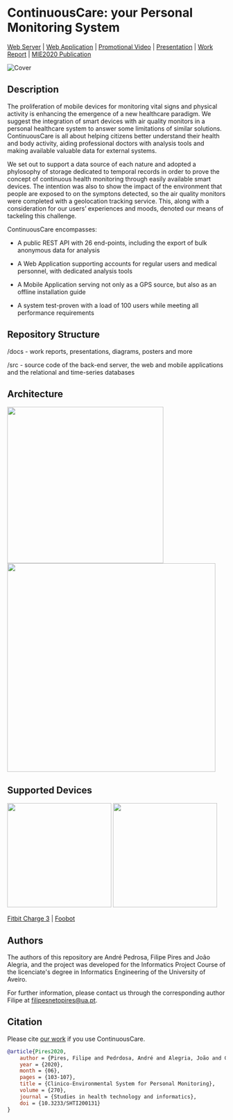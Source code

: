 # ContinuousCare: your Personal Monitoring System

[Web Server](https://github.com/FilipePires98/ContinuousCare/tree/main/src/Server) | [Web Application](https://github.com/FilipePires98/ContinuousCare/tree/main/src/Client) | [Promotional Video](https://github.com/FilipePires98/ContinuousCare/blob/main/PromotionalVideo.mp4) | [Presentation](https://github.com/FilipePires98/ContinuousCare/blob/main/docs/presentations/Final_Presentation.pdf) | [Work Report](https://github.com/FilipePires98/ContinuousCare/blob/main/docs/reports/Final%20Report.pdf) | [MIE2020 Publication](https://ebooks.iospress.nl/publication/54133)

![Cover](https://github.com/FilipePires98/ContinuousCare/blob/main/docs/presentations/img/CoverSlide.png)

## Description 

The proliferation of mobile devices for monitoring vital signs and physical activity is enhancing the emergence of a new healthcare paradigm. 
We suggest the integration of smart devices with air quality monitors in a personal healthcare system to answer some limitations of similar solutions. 
ContinuousCare is all about helping citizens better understand their health and body activity, aiding professional doctors with analysis tools and making available valuable data for external systems. 

We set out to support a data source of each nature and adopted a phylosophy of storage dedicated to temporal records in order to prove the concept of continuous health monitoring through easily available smart devices.
The intention was also to show the impact of the environment that people are exposed to on the symptons detected, so the air quality monitors were completed with a geolocation tracking service. This, along with a consideration for our users’ experiences and moods, denoted our means of tackeling this challenge.

ContinuousCare encompasses:

- A public REST API with 26 end-points, including the export of bulk anonymous data for analysis

- A Web Application supporting accounts for regular users and medical personnel, with dedicated analysis tools

- A Mobile Application serving not only as a GPS source, but also as an offline installation guide

- A system test-proven with a load of 100 users  while meeting all performance requirements

##  Repository Structure

/docs - work reports, presentations, diagrams, posters and more

/src - source code of the back-end server, the web and mobile applications and the relational and time-series databases

## Architecture 

<img src="https://github.com/FilipePires98/ContinuousCare/blob/main/docs/diagrams/architecture/Architecture.png" width="360px">

<img src="https://github.com/FilipePires98/ContinuousCare/blob/main/docs/diagrams/implementation/Implementation.png" width="480px">

## Supported Devices 

<p float="left">
  <img src="https://github.com/FilipePires98/ContinuousCare/blob/main/docs/presentations/img/FitbitCharge3.jpg" width="240px">
  <img src="https://github.com/FilipePires98/ContinuousCare/blob/main/docs/presentations/img/Foobot.jpg" width="240px">
</p>

[Fitbit Charge 3](https://www.fitbit.com/global/eu/home) | [Foobot](https://foobot.io/)

## Authors

The authors of this repository are André Pedrosa, Filipe Pires and João Alegria, and the project was developed for the Informatics Project Course of the licenciate's degree in Informatics Engineering of the University of Aveiro.

For further information, please contact us through the corresponding author Filipe at filipesnetopires@ua.pt.

## Citation

Please cite [our work](https://ebooks.iospress.nl/publication/54133) if you use ContinuousCare.

```bib
@article{Pires2020,
    author = {Pires, Filipe and Pedrdosa, André and Alegria, João and Costa, Carlos},
    year = {2020},
    month = {06},
    pages = {103-107},
    title = {Clinico-Environmental System for Personal Monitoring},
    volume = {270},
    journal = {Studies in health technology and informatics},
    doi = {10.3233/SHTI200131}
}
```
